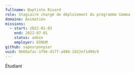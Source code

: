 ```yaml
---
fullname: Baptiste Rivard
role: Stagiaire chargé de déploiement du programme Gamma
domaine: Animation
missions:
  - start: 2022-01-03
    end: 2022-07-01
    status: admin
    employer: DINUM
github: sapeurponpier
uuid: 9b60afac-1f9e-417f-a886-2d22ef1d99c9
---
```

Étudiant
